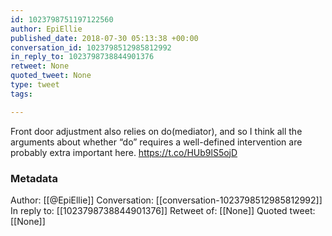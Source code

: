 ```yaml
---
id: 1023798751197122560
author: EpiEllie
published_date: 2018-07-30 05:13:38 +00:00
conversation_id: 1023798512985812992
in_reply_to: 1023798738844901376
retweet: None
quoted_tweet: None
type: tweet
tags:

---
```


Front door adjustment also relies on do(mediator), and so I think all the arguments about whether “do” requires a well-defined intervention are probably extra important here. https://t.co/HUb9lS5ojD

### Metadata

Author: [[@EpiEllie]]
Conversation: [[conversation-1023798512985812992]]
In reply to: [[1023798738844901376]]
Retweet of: [[None]]
Quoted tweet: [[None]]
